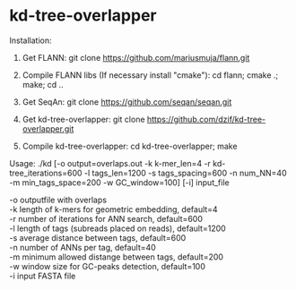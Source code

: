 # kd-tree-overlapper

Installation:

1. Get FLANN:
git clone https://github.com/mariusmuja/flann.git

2. Compile FLANN libs (If necessary install "cmake"):
cd flann;
cmake .;
make;
cd ..

3. Get SeqAn:
git clone https://github.com/seqan/seqan.git

4. Get kd-tree-overlapper:
git clone https://github.com/dzif/kd-tree-overlapper.git

5. Compile kd-tree-overlapper:
cd kd-tree-overlapper;
make

Usage: 
./kd [-o output=overlaps.out -k k-mer_len=4 -r kd-tree_iterations=600 
-l tags_len=1200 -s tags_spacing=600 -n num_NN=40 -m min_tags_space=200 
-w GC_window=100] [-i] input_file  

-o outputfile with overlaps  <br  />
-k length of k-mers for geometric embedding, default=4  
-r number of iterations for ANN search, default=600  
-l length of tags (subreads placed on reads), default=1200  
-s average distance between tags, default=600  
-n number of ANNs per tag, default=40  
-m minimum allowed distange between tags, default=200  
-w window size for GC-peaks detection, default=100  
-i input FASTA file  

